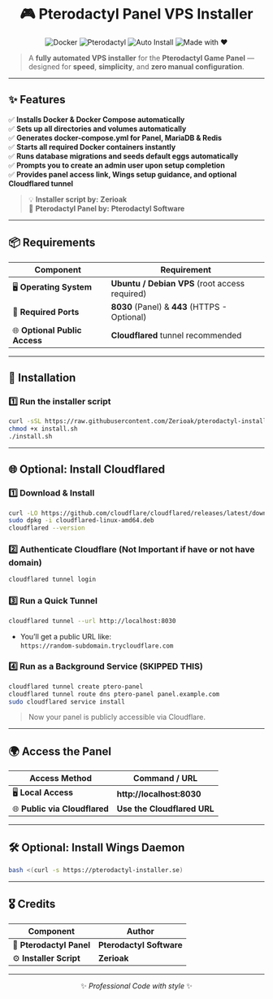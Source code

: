 <div align="center">

# 🎮 **Pterodactyl Panel VPS Installer**

![Docker](https://img.shields.io/badge/Docker-Automated-blue)
![Pterodactyl](https://img.shields.io/badge/Pterodactyl-Panel-green)
![Auto Install](https://img.shields.io/badge/Installer-Fully%20Automated-orange)
![Made with ❤️](https://img.shields.io/badge/Made%20with-❤️-ff69b4)

</div>

> A **fully automated VPS installer** for the **Pterodactyl Game Panel** — designed for **speed**, **simplicity**, and **zero manual configuration**.

---

## ✨ **Features**

✅ **Installs Docker & Docker Compose automatically**  
✅ **Sets up all directories and volumes automatically**  
✅ **Generates docker-compose.yml for Panel, MariaDB & Redis**  
✅ **Starts all required Docker containers instantly**  
✅ **Runs database migrations and seeds default eggs automatically**  
✅ **Prompts you to create an admin user upon setup completion**  
✅ **Provides panel access link, Wings setup guidance, and optional Cloudflared tunnel**

> 💡 **Installer script by:** **Zerioak**  
> 🐉 **Pterodactyl Panel by:** **Pterodactyl Software**

---

## 📦 **Requirements**

| Component | Requirement |
|-----------|------------|
| 🖥️ **Operating System** | **Ubuntu / Debian VPS** (root access required) |
| 🔌 **Required Ports** | **8030** (Panel) & **443** (HTTPS - Optional) |
| 🌐 **Optional Public Access** | **Cloudflared** tunnel recommended |

---

## 🚀 **Installation**

### **1️⃣ Run the installer script**

```bash
curl -sSL https://raw.githubusercontent.com/Zerioak/pterodactyl-install/main/install.sh -o install.sh
chmod +x install.sh
./install.sh
```

---

## 🌐 **Optional: Install Cloudflared**

### **1️⃣ Download & Install**

```bash
curl -LO https://github.com/cloudflare/cloudflared/releases/latest/download/cloudflared-linux-amd64.deb
sudo dpkg -i cloudflared-linux-amd64.deb
cloudflared --version
```

### **2️⃣ Authenticate Cloudflare (Not Important if have or not have domain)**

```bash
cloudflared tunnel login
```

### **3️⃣ Run a Quick Tunnel**

```bash
cloudflared tunnel --url http://localhost:8030
```

- You’ll get a public URL like:  
  `https://random-subdomain.trycloudflare.com`

### **4️⃣ Run as a Background Service (SKIPPED THIS)**

```bash
cloudflared tunnel create ptero-panel
cloudflared tunnel route dns ptero-panel panel.example.com
sudo cloudflared service install
```

> Now your panel is publicly accessible via Cloudflare.

---

## 🌍 **Access the Panel**

| Access Method | Command / URL |
|--------------|--------------|
| 🖥️ **Local Access** | **http://localhost:8030** |
| 🌐 **Public via Cloudflared** | **Use the Cloudflared URL** |

---

## 🛠️ **Optional: Install Wings Daemon**

```bash
bash <(curl -s https://pterodactyl-installer.se)
```

---

## 🎖️ **Credits**

| Component | Author |
|-----------|--------|
| 🐉 **Pterodactyl Panel** | **Pterodactyl Software** |
| ⚙️ **Installer Script** | **Zerioak** |

---

<div align="center">

✨ _Professional Code with style_ ✨

</div>
